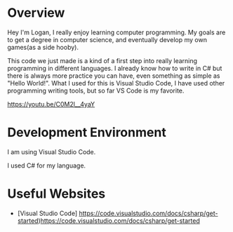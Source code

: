 # Overview

Hey I'm Logan, I really enjoy learning computer programming. My goals are to get a degree in computer science, and eventually develop my own games(as a side hooby).

This code we just made is a kind of a first step into really learning programming in different languages. I already know how to write in C# but there is always more practice you can have, even something as simple as "Hello World!".
What I used for this is Visual Studio Code, I have used other programming writing tools, but so far VS Code is my favorite.

https://youtu.be/C0M2l__4yaY

# Development Environment

I am using Visual Studio Code.

I used C# for my language.

# Useful Websites

* [Visual Studio Code] https://code.visualstudio.com/docs/csharp/get-started)https://code.visualstudio.com/docs/csharp/get-started
